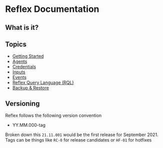 # Reflex Documentation

## What is it?

## Topics

- [Getting Started](getting-started.md)
- [Agents](agents.md)
- [Credentials](credentials.md)
- [Inputs](inputs.md)
- [Events](events.md)
- [Reflex Query Language (RQL)](rql.md)
- [Backup & Restore](backup-and-restore.md)

## Versioning

Reflex follows the following version convention

- YY.MM.000-tag

Broken down this `21.11.001` would be the first release for September 2021.  Tags can be things like `RC-0` for release candidates or `HF-01` for hotfixes

